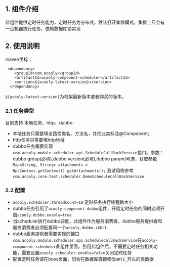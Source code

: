 <!-- title: 分布式定时任务组件  -->
<!-- type: app -->
<!-- author: qiubo -->
<!-- date: 2019-11-18 -->
## 1. 组件介绍

此组件提供定时任务能力，定时任务为分布式，默认打开集群模式，集群上只会有一台机器执行任务，依赖数据库锁实现

## 2. 使用说明

maven坐标：

     <dependency>
        <groupId>com.acooly</groupId>
        <artifactId>acooly-component-scheduler</artifactId>
        <version>${acooly-latest-version}</version>
      </dependency>

`${acooly-latest-version}`为框架最新版本或者购买的版本。

### 2.1 任务类型

目前支持 本地任务、http、dubbo:

* 本地任务只需要填全路径类名、方法名，并把此类标注@Component;
* http任务只需要填http地址
* dubbo任务需要实现`com.acooly.module.scheduler.api.ScheduleCallBackService`接口。参数：dubbo group(必填),dubbo version(必填),dubbo param(可选，获取参数`Map<String, String> attachments = RpcContext.getContext().getAttachments();` 测试用例参考`com.acooly.core.test.scheduler.DemoScheduleCallBackService`
  

### 2.2 配置

* `acooly.scheduler.threadCount=10` 定时任务执行线程数大小
* dubbo任务引用了`acooly-component-dubbo`组件，开启定时任务的同时必须开启`acooly.dubbo.enable=true`
* 当scheduler执行dubbo调度，此组件作为服务消费者，dubbo服务提供者和服务消费者必须配置同一个`acooly.dubbo.zkUrl`
* dubbo服务提供者需要实现的接口`com.acooly.module.scheduler.api.ScheduleCallBackService`在`acooly-component-scheduler`此组件里面，引用此组件后，不需要定时任务相关功能，需要设置`acooly.scheduler.enable=false`关闭定时任务
* 配置定时任务请在boss页面，切勿在数据库直接修改`QRTZ_`开头的表数据
